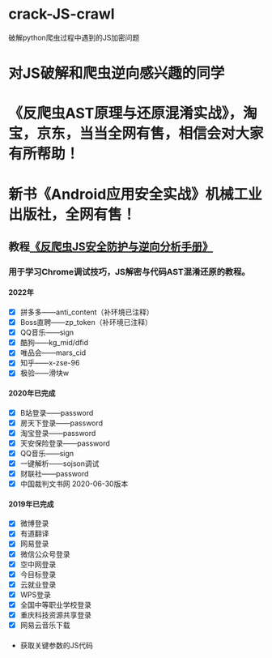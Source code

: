 # crack-JS-crawl
破解python爬虫过程中遇到的JS加密问题

# 对JS破解和爬虫逆向感兴趣的同学
# 《反爬虫AST原理与还原混淆实战》，淘宝，京东，当当全网有售，相信会对大家有所帮助！
#  新书《Android应用安全实战》机械工业出版社，全网有售！

## 教程[《反爬虫JS安全防护与逆向分析手册》](https://github.com/LoseNine/Restore-JS)
### 用于学习Chrome调试技巧，JS解密与代码AST混淆还原的教程。

#### 2022年
 - [x] 拼多多——anti_content（补环境已注释）
 - [x] Boss直聘——zp_token（补环境已注释）
 - [x] QQ音乐——sign
 - [x] 酷狗——kg_mid/dfid
 - [x] 唯品会——mars_cid
 - [x] 知乎——x-zse-96 
 - [x] 极验——滑块w
 
#### 2020年已完成
 - [x] B站登录——password
 - [x] 房天下登录——password
 - [x] 淘宝登录——password
 - [x] 天安保险登录——password
 - [x] QQ音乐——sign
 - [x] 一键解析——sojson调试
 - [x] 财联社——password
 - [x] 中国裁判文书网 2020-06-30版本
 
#### 2019年已完成
 - [x] 微博登录
 - [x] 有道翻译
 - [x] 网易登录
 - [x] 微信公众号登录
 - [x] 空中网登录
 - [x] 今目标登录
 - [x] 云就业登录
 - [x] WPS登录
 - [x] 全国中等职业学校登录
 - [x] 重庆科技资源共享登录
 - [x] 网易云音乐下载

####
- 获取关键参数的JS代码

